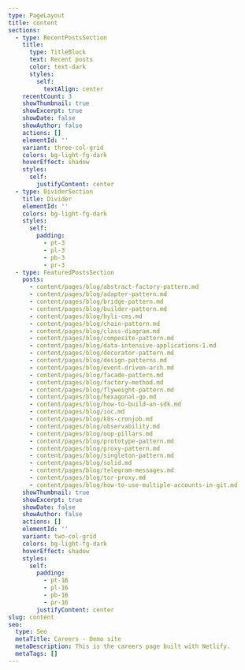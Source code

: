 ```yaml
---
type: PageLayout
title: content
sections:
  - type: RecentPostsSection
    title:
      type: TitleBlock
      text: Recent posts
      color: text-dark
      styles:
        self:
          textAlign: center
    recentCount: 3
    showThumbnail: true
    showExcerpt: true
    showDate: false
    showAuthor: false
    actions: []
    elementId: ''
    variant: three-col-grid
    colors: bg-light-fg-dark
    hoverEffect: shadow
    styles:
      self:
        justifyContent: center
  - type: DividerSection
    title: Divider
    elementId: ''
    colors: bg-light-fg-dark
    styles:
      self:
        padding:
          - pt-3
          - pl-3
          - pb-3
          - pr-3
  - type: FeaturedPostsSection
    posts:
      - content/pages/blog/abstract-factory-pattern.md
      - content/pages/blog/adapter-pattern.md
      - content/pages/blog/bridge-pattern.md
      - content/pages/blog/builder-pattern.md
      - content/pages/blog/byli-cms.md
      - content/pages/blog/chain-pattern.md
      - content/pages/blog/class-diagram.md
      - content/pages/blog/composite-pattern.md
      - content/pages/blog/data-intensive-applications-1.md
      - content/pages/blog/decorator-pattern.md
      - content/pages/blog/design-patterns.md
      - content/pages/blog/event-driven-arch.md
      - content/pages/blog/facade-pattern.md
      - content/pages/blog/factory-method.md
      - content/pages/blog/flyweight-pattern.md
      - content/pages/blog/hexagonal-go.md
      - content/pages/blog/how-to-build-an-sdk.md
      - content/pages/blog/ioc.md
      - content/pages/blog/k8s-cronjob.md
      - content/pages/blog/observability.md
      - content/pages/blog/oop-pillars.md
      - content/pages/blog/prototype-pattern.md
      - content/pages/blog/proxy-pattern.md
      - content/pages/blog/singleton-pattern.md
      - content/pages/blog/solid.md
      - content/pages/blog/telegram-messages.md
      - content/pages/blog/tor-proxy.md
      - content/pages/blog/how-to-use-multiple-accounts-in-git.md
    showThumbnail: true
    showExcerpt: true
    showDate: false
    showAuthor: false
    actions: []
    elementId: ''
    variant: two-col-grid
    colors: bg-light-fg-dark
    hoverEffect: shadow
    styles:
      self:
        padding:
          - pt-16
          - pl-16
          - pb-16
          - pr-16
        justifyContent: center
slug: content
seo:
  type: Seo
  metaTitle: Careers - Demo site
  metaDescription: This is the careers page built with Netlify.
  metaTags: []
---
```

